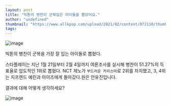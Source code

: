 ```yaml
---
layout: post
title: "빅톤의 병찬이 군복입은 아이돌을 뽑았어요."
author: "undefined"
thumbnail: "https://www.allkpop.com/upload/2021/02/content/072110/thumb/1612750214-20210207-bchan.jpg"
tags: 
---
```



![image](https://www.allkpop.com/upload/2021/02/content/072110/1612750214-20210207-bchan.jpg)

빅톤의 병찬이 군복을 가장 잘 입는 아이돌로 뽑혔다.

스타플레이는 지난 1월 21일부터 2월 4일까지 여론조사를 실시해 병찬이 51.27%의 득표율로 압도적인 1위로 뽑혔다. NCT 제노가 `부드러운 카리스마`로 2위를 차지했고, 3, 4위는 지프렌드 예린과 아이즈에게 돌아갔다.원은 안유진입니다.

결과에 대해 어떻게 생각하세요?

![image](https://www.allkpop.com/upload/2021/02/content/072120/1612750828-1.jpg)